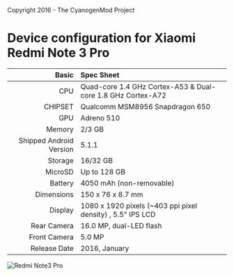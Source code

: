 Copyright 2016 - The CyanogenMod Project

Device configuration for Xiaomi Redmi Note 3 Pro
================================================

Basic   | Spec Sheet
-------:|:-------------------------
CPU     | Quad-core 1.4 GHz Cortex-A53 & Dual-core 1.8 GHz Cortex-A72
CHIPSET | Qualcomm MSM8956 Snapdragon 650
GPU     | Adreno 510
Memory  | 2/3 GB
Shipped Android Version | 5.1.1
Storage | 16/32 GB
MicroSD | Up to 128 GB
Battery | 4050 mAh (non-removable)
Dimensions | 150 x 76 x 8.7 mm
Display | 1080 x 1920 pixels (~403 ppi pixel density) , 5.5" IPS LCD
Rear Camera  | 16.0 MP, dual-LED flash
Front Camera | 5.0 MP
Release Date | 2016, January

![Redmi Note3 Pro](http://cdn2.gsmarena.com/vv/pics/xiaomi/xiaomi-redmi-note-3-2.jpg "Redmi Note3 Pro")
